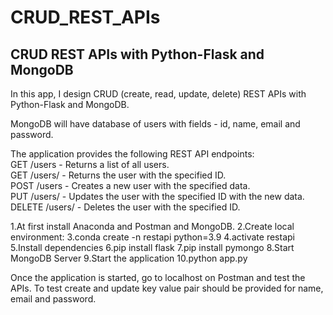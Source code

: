 # CRUD_REST_APIs
## CRUD REST APIs with Python-Flask and MongoDB  

In this app, I design CRUD (create, read, update, delete) REST APIs with Python-Flask and MongoDB.

MongoDB will have database of users with fields - id, name, email and password.

The application provides the following REST API endpoints:    
    GET /users - Returns a list of all users.  
    GET /users/<id> - Returns the user with the specified ID.  
    POST /users - Creates a new user with the specified data.  
    PUT /users/<id> - Updates the user with the specified ID with the new data.  
    DELETE /users/<id> - Deletes the user with the specified ID.  

1.At first install Anaconda and Postman and MongoDB.
2.Create local environment:
3.conda create -n restapi python=3.9 
4.activate restapi 
5.Install dependencies
6.pip install flask
7.pip install pymongo
8.Start MongoDB Server
9.Start the application
10.python app.py

Once the application is started, go to localhost on Postman and test the APIs.
To test create and update key value pair should be provided for name, email and password.

